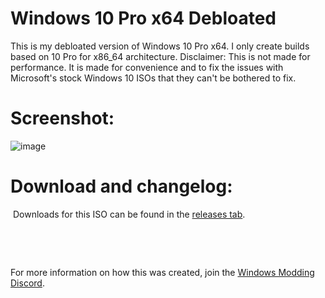 # Windows 10 Pro x64 Debloated

This is my debloated version of Windows 10 Pro x64. I only create builds based on 10 Pro for x86_64 architecture.
Disclaimer: This is not made for performance. It is made for convenience and to fix the issues with Microsoft's stock Windows 10 ISOs that they can't be bothered to fix.

# Screenshot:

![image](https://user-images.githubusercontent.com/20033421/220265626-7d2dd52f-9f94-4153-bf6c-bb8364f24f60.png)


# Download and changelog:
⁯
Downloads for this ISO can be found in the [releases tab](https://www.github.com/IveMalfunctioned/Win10Debloated/releases).

⁯

⁯

For more information on how this was created, join the [Windows Modding Discord](https://discord.gg/hzScjC9re6).
